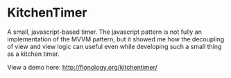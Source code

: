 # KitchenTimer

A small, javascript-based timer. The javascript pattern is not fully an implementation of the MVVM pattern, but it showed me how the decoupling of view and view logic can useful even while developing such a small thing as a kitchen timer.

View a demo here: http://flonology.org/kitchentimer/
